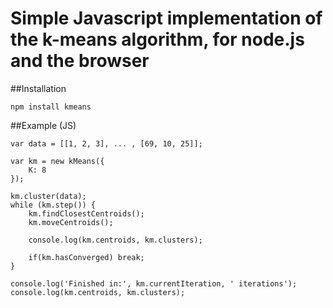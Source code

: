 Simple Javascript implementation of the k-means algorithm, for node.js and the browser
===============================================================================

##Installation

    npm install kmeans

##Example (JS)

    var data = [[1, 2, 3], ... , [69, 10, 25]];

    var km = new kMeans({
        K: 8
    });

    km.cluster(data);
    while (km.step()) {
        km.findClosestCentroids();
        km.moveCentroids();

        console.log(km.centroids, km.clusters);

        if(km.hasConverged) break;
    }

    console.log('Finished in:', km.currentIteration, ' iterations');
    console.log(km.centroids, km.clusters);

